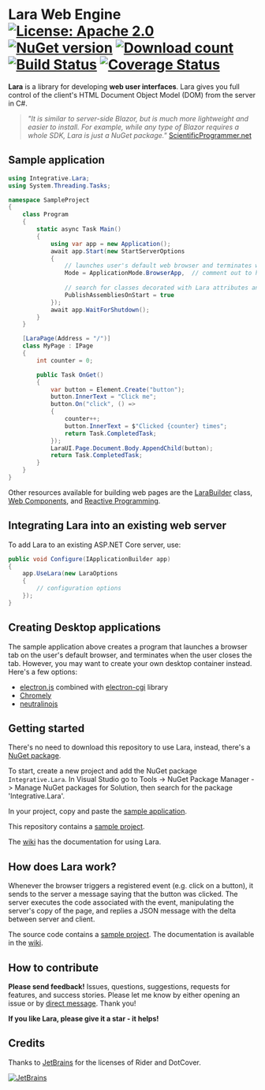 Lara Web Engine [![License: Apache 2.0](https://img.shields.io/badge/License-Apache--2.0-blue)](https://github.com/integrativesoft/lara/blob/master/LICENSE) [![NuGet version](http://img.shields.io/nuget/v/Integrative.Lara.svg?nocache=1)](https://www.nuget.org/packages/Integrative.Lara/)  [![Download count](https://img.shields.io/nuget/dt/Integrative.Lara.svg)](https://www.nuget.org/packages/Integrative.Lara/)  [![Build Status](https://travis-ci.org/integrativesoft/lara.svg?branch=master)](https://travis-ci.org/integrativesoft/lara)  [![Coverage Status](https://coveralls.io/repos/github/integrativesoft/lara/badge.svg?branch=master&lala=3)](https://coveralls.io/github/integrativesoft/lara?branch=master)
==================


**Lara** is a library for developing **web user interfaces**. Lara gives you full control of the client's HTML Document Object Model (DOM) from the server in C#.

>*"It is similar to server-side Blazor, but is much more lightweight and easier to install. For example, while any type of Blazor requires a whole SDK, Lara is just a NuGet package."* [ScientificProgrammer.net](https://scientificprogrammer.net/2019/08/18/pros-and-cons-of-blazor-for-web-development/?pagename=pros-and-cons-of-blazor)

## Sample application

```csharp
using Integrative.Lara;
using System.Threading.Tasks;

namespace SampleProject
{
    class Program
    {
        static async Task Main()
        {
            using var app = new Application();
            await app.Start(new StartServerOptions
            {
                // launches user's default web browser and terminates when closed
                Mode = ApplicationMode.BrowserApp,  // comment out to host as regular website instead
                
                // search for classes decorated with Lara attributes and load them
                PublishAssembliesOnStart = true
            });
            await app.WaitForShutdown();
        }
    }

    [LaraPage(Address = "/")]
    class MyPage : IPage
    {
        int counter = 0;

        public Task OnGet()
        {
            var button = Element.Create("button");
            button.InnerText = "Click me";
            button.On("click", () =>
            {
                counter++;
                button.InnerText = $"Clicked {counter} times";
                return Task.CompletedTask;
            });
            LaraUI.Page.Document.Body.AppendChild(button);
            return Task.CompletedTask;
        }
    }
}
```

Other resources available for building web pages are the [LaraBuilder](https://github.com/integrativesoft/lara/wiki/LaraBuilder) class, [Web Components](https://github.com/integrativesoft/lara/wiki/Web-Components), and [Reactive Programming](https://github.com/integrativesoft/lara/wiki/Reactive-programming).

## Integrating Lara into an existing web server

To add Lara to an existing ASP.NET Core server, use:

```csharp
public void Configure(IApplicationBuilder app)  
{  
    app.UseLara(new LaraOptions
    {
        // configuration options
    });
} 
```

## Creating Desktop applications

The sample application above creates a program that launches a browser tab on the user's default browser, and terminates when the user closes the tab. However, you may want to create your own desktop container instead. Here's a few options:

- [electron.js](https://www.electronjs.org/) combined with [electron-cgi](https://github.com/ruidfigueiredo/electron-cgi#readme) library
- [Chromely](https://github.com/chromelyapps/Chromely)
- [neutralinojs](https://github.com/neutralinojs/neutralinojs)

## Getting started

There's no need to download this repository to use Lara, instead, there's a [NuGet package](https://www.nuget.org/packages/Integrative.Lara/).

To start, create a new project and add the NuGet package `Integrative.Lara`. In Visual Studio go to Tools -> NuGet Package Manager -> Manage NuGet packages for Solution, then search for the package 'Integrative.Lara'.

In your project, copy and paste the [sample application](https://github.com/integrativesoft/lara/wiki/Sample-Application).

This repository contains a [sample project](https://github.com/integrativesoft/lara/tree/master/src/SampleProject).

The [wiki](https://github.com/integrativesoft/lara/wiki) has the documentation for using Lara.

## How does Lara work?

Whenever the browser triggers a registered event (e.g. click on a button), it sends to the server a message saying that the button was clicked. The server executes the code associated with the event, manipulating the server's copy of the page, and replies a JSON message with the delta between server and client.

The source code contains a [sample project](https://github.com/integrativesoft/lara/tree/master/src/SampleProject). The documentation is available in the [wiki](https://github.com/integrativesoft/lara/wiki).

## How to contribute

**Please send feedback!** Issues, questions, suggestions, requests for features, and success stories. Please let me know by either opening an issue or by [direct message](https://www.linkedin.com/in/pablocar/). Thank you!

**If you like Lara, please give it a star - it helps!**

## Credits

Thanks to [JetBrains](https://www.jetbrains.com/?from=LaraWebEngine) for the licenses of Rider and DotCover.

[![JetBrains](support/jetbrains.svg)](https://www.jetbrains.com/?from=LaraWebEngine)
